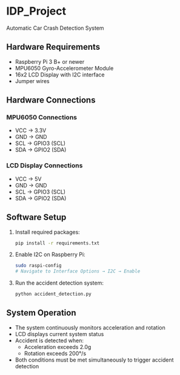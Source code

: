 # IDP_Project
Automatic Car Crash Detection System

## Hardware Requirements
- Raspberry Pi 3 B+ or newer
- MPU6050 Gyro-Accelerometer Module
- 16x2 LCD Display with I2C interface
- Jumper wires

## Hardware Connections

### MPU6050 Connections
- VCC → 3.3V
- GND → GND
- SCL → GPIO3 (SCL)
- SDA → GPIO2 (SDA)

### LCD Display Connections
- VCC → 5V
- GND → GND
- SCL → GPIO3 (SCL)
- SDA → GPIO2 (SDA)

## Software Setup
1. Install required packages:
   ```bash
   pip install -r requirements.txt
   ```

2. Enable I2C on Raspberry Pi:
   ```bash
   sudo raspi-config
   # Navigate to Interface Options → I2C → Enable
   ```

3. Run the accident detection system:
   ```bash
   python accident_detection.py
   ```

## System Operation
- The system continuously monitors acceleration and rotation
- LCD displays current system status
- Accident is detected when:
  - Acceleration exceeds 2.0g
  - Rotation exceeds 200°/s
- Both conditions must be met simultaneously to trigger accident detection
